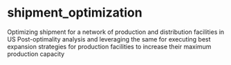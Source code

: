# shipment_optimization
Optimizing shipment for a network of production and distribution facilities in US
Post-optimality analysis and leveraging the same for executing best expansion strategies for production facilities to increase their maximum production capacity

